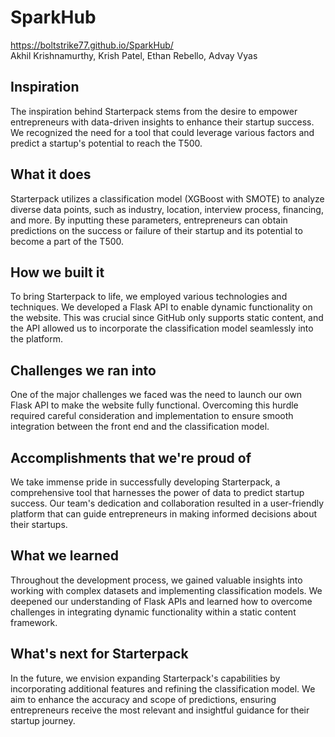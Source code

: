# SparkHub
https://boltstrike77.github.io/SparkHub/ <br>
Akhil Krishnamurthy, Krish Patel, Ethan Rebello, Advay Vyas

## Inspiration

The inspiration behind Starterpack stems from the desire to empower entrepreneurs with data-driven insights to enhance their startup success. We recognized the need for a tool that could leverage various factors and predict a startup's potential to reach the T500.

## What it does

Starterpack utilizes a classification model (XGBoost with SMOTE) to analyze diverse data points, such as industry, location, interview process, financing, and more. By inputting these parameters, entrepreneurs can obtain predictions on the success or failure of their startup and its potential to become a part of the T500.

## How we built it

To bring Starterpack to life, we employed various technologies and techniques. We developed a Flask API to enable dynamic functionality on the website. This was crucial since GitHub only supports static content, and the API allowed us to incorporate the classification model seamlessly into the platform.

## Challenges we ran into

One of the major challenges we faced was the need to launch our own Flask API to make the website fully functional. Overcoming this hurdle required careful consideration and implementation to ensure smooth integration between the front end and the classification model.

## Accomplishments that we're proud of

We take immense pride in successfully developing Starterpack, a comprehensive tool that harnesses the power of data to predict startup success. Our team's dedication and collaboration resulted in a user-friendly platform that can guide entrepreneurs in making informed decisions about their startups.

## What we learned

Throughout the development process, we gained valuable insights into working with complex datasets and implementing classification models. We deepened our understanding of Flask APIs and learned how to overcome challenges in integrating dynamic functionality within a static content framework.

## What's next for Starterpack

In the future, we envision expanding Starterpack's capabilities by incorporating additional features and refining the classification model. We aim to enhance the accuracy and scope of predictions, ensuring entrepreneurs receive the most relevant and insightful guidance for their startup journey.
